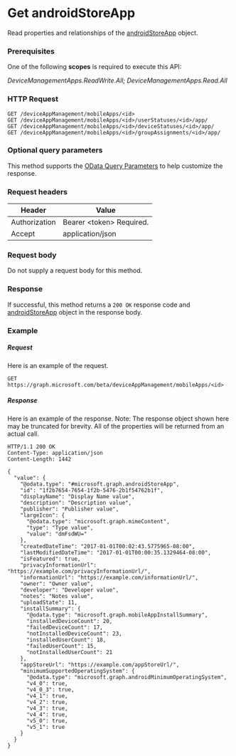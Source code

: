 ﻿# Get androidStoreApp
Read properties and relationships of the [androidStoreApp](../resources/intune_apps_androidstoreapp.md) object.
### Prerequisites
One of the following **scopes** is required to execute this API:

*DeviceManagementApps.ReadWrite.All; DeviceManagementApps.Read.All*
### HTTP Request
<!-- {
  "blockType": "ignored"
}
-->
```http
GET /deviceAppManagement/mobileApps/<id>
GET /deviceAppManagement/mobileApps/<id>/userStatuses/<id>/app/
GET /deviceAppManagement/mobileApps/<id>/deviceStatuses/<id>/app/
GET /deviceAppManagement/mobileApps/<id>/groupAssignments/<id>/app/
```

### Optional query parameters
This method supports the [OData Query Parameters](http://graph.microsoft.io/docs/overview/query_parameters) to help customize the response.
### Request headers
|Header|Value|
|---|---|
|Authorization|Bearer &lt;token&gt; Required.|
|Accept|application/json|

### Request body
Do not supply a request body for this method.

### Response
If successful, this method returns a `200 OK` response code and [androidStoreApp](../resources/intune_apps_androidstoreapp.md) object in the response body.

### Example
##### Request
Here is an example of the request.
```http
GET https://graph.microsoft.com/beta/deviceAppManagement/mobileApps/<id>
```

##### Response
Here is an example of the response. Note: The response object shown here may be truncated for brevity. All of the properties will be returned from an actual call.
```http
HTTP/1.1 200 OK
Content-Type: application/json
Content-Length: 1442

{
  "value": {
    "@odata.type": "#microsoft.graph.androidStoreApp",
    "id": "1f2b7654-7654-1f2b-5476-2b1f54762b1f",
    "displayName": "Display Name value",
    "description": "Description value",
    "publisher": "Publisher value",
    "largeIcon": {
      "@odata.type": "microsoft.graph.mimeContent",
      "type": "Type value",
      "value": "dmFsdWU="
    },
    "createdDateTime": "2017-01-01T00:02:43.5775965-08:00",
    "lastModifiedDateTime": "2017-01-01T00:00:35.1329464-08:00",
    "isFeatured": true,
    "privacyInformationUrl": "https://example.com/privacyInformationUrl/",
    "informationUrl": "https://example.com/informationUrl/",
    "owner": "Owner value",
    "developer": "Developer value",
    "notes": "Notes value",
    "uploadState": 11,
    "installSummary": {
      "@odata.type": "microsoft.graph.mobileAppInstallSummary",
      "installedDeviceCount": 20,
      "failedDeviceCount": 17,
      "notInstalledDeviceCount": 23,
      "installedUserCount": 18,
      "failedUserCount": 15,
      "notInstalledUserCount": 21
    },
    "appStoreUrl": "https://example.com/appStoreUrl/",
    "minimumSupportedOperatingSystem": {
      "@odata.type": "microsoft.graph.androidMinimumOperatingSystem",
      "v4_0": true,
      "v4_0_3": true,
      "v4_1": true,
      "v4_2": true,
      "v4_3": true,
      "v4_4": true,
      "v5_0": true,
      "v5_1": true
    }
  }
}
```



